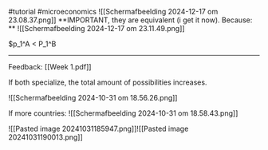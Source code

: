 #tutorial #microeconomics 
![[Scherm­afbeelding 2024-12-17 om 23.08.37.png]]
**IMPORTANT, they are equivalent (i get it now). Because: **
![[Scherm­afbeelding 2024-12-17 om 23.11.49.png]]

$p_1^A < P_1^B

---

Feedback: [[Week 1.pdf]]

If both specialize, the total amount of possibilities increases.


![[Scherm­afbeelding 2024-10-31 om 18.56.26.png]]


If more countries:
![[Scherm­afbeelding 2024-10-31 om 18.58.43.png]]



![[Pasted image 20241031185947.png]]![[Pasted image 20241031190013.png]]